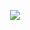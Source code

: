 <p align="center">
  <a target="_blank" href="">
    <img src="https://user-images.githubusercontent.com/65954740/222374318-91f0908b-0142-43cc-8f02-2b95559ac5bb.png"/>
  </a>
</p>

